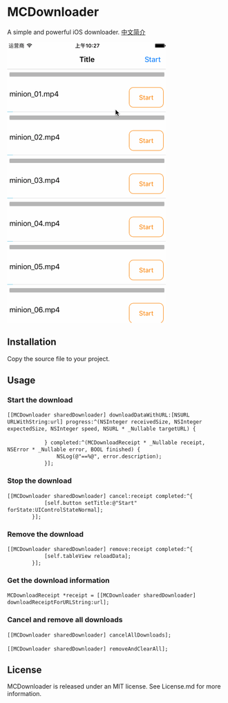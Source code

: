 # MCDownloader
A simple and powerful iOS downloader.  [中文简介](http://www.jianshu.com/p/062327c5846a)

![](MCDownload.gif)


## Installation

Copy the source file to your project.


## Usage
### Start the download

	[[MCDownloader sharedDownloader] downloadDataWithURL:[NSURL URLWithString:url] progress:^(NSInteger receivedSize, NSInteger expectedSize, NSInteger speed, NSURL * _Nullable targetURL) {
	                
	            } completed:^(MCDownloadReceipt * _Nullable receipt, NSError * _Nullable error, BOOL finished) {
	                NSLog(@"==%@", error.description);
	            }];
	            
### Stop the download

	[[MCDownloader sharedDownloader] cancel:receipt completed:^{
	            [self.button setTitle:@"Start" forState:UIControlStateNormal];
	        }];

### Remove the download

	[[MCDownloader sharedDownloader] remove:receipt completed:^{
	            [self.tableView reloadData];
	        }];
	      
### Get the download information

	MCDownloadReceipt *receipt = [[MCDownloader sharedDownloader] downloadReceiptForURLString:url];
	
### Cancel and remove all downloads

	[[MCDownloader sharedDownloader] cancelAllDownloads];
	
	[[MCDownloader sharedDownloader] removeAndClearAll];
	
## License
MCDownloader is released under an MIT license. See License.md for more information.